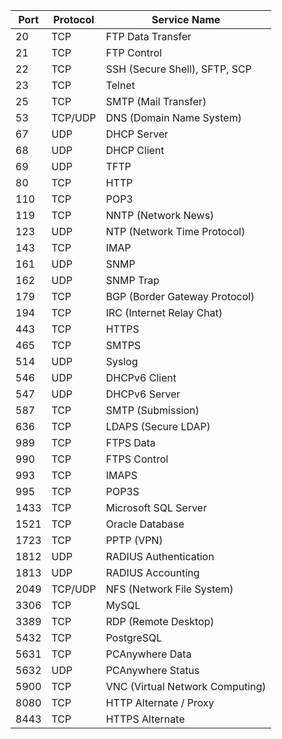 | Port | Protocol | Service Name                    |
| ---- | -------- | ------------------------------- |
| 20   | TCP      | FTP Data Transfer               |
| 21   | TCP      | FTP Control                     |
| 22   | TCP      | SSH (Secure Shell), SFTP, SCP   |
| 23   | TCP      | Telnet                          |
| 25   | TCP      | SMTP (Mail Transfer)            |
| 53   | TCP/UDP  | DNS (Domain Name System)        |
| 67   | UDP      | DHCP Server                     |
| 68   | UDP      | DHCP Client                     |
| 69   | UDP      | TFTP                            |
| 80   | TCP      | HTTP                            |
| 110  | TCP      | POP3                            |
| 119  | TCP      | NNTP (Network News)             |
| 123  | UDP      | NTP (Network Time Protocol)     |
| 143  | TCP      | IMAP                            |
| 161  | UDP      | SNMP                            |
| 162  | UDP      | SNMP Trap                       |
| 179  | TCP      | BGP (Border Gateway Protocol)   |
| 194  | TCP      | IRC (Internet Relay Chat)       |
| 443  | TCP      | HTTPS                           |
| 465  | TCP      | SMTPS                           |
| 514  | UDP      | Syslog                          |
| 546  | UDP      | DHCPv6 Client                   |
| 547  | UDP      | DHCPv6 Server                   |
| 587  | TCP      | SMTP (Submission)               |
| 636  | TCP      | LDAPS (Secure LDAP)             |
| 989  | TCP      | FTPS Data                       |
| 990  | TCP      | FTPS Control                    |
| 993  | TCP      | IMAPS                           |
| 995  | TCP      | POP3S                           |
| 1433 | TCP      | Microsoft SQL Server            |
| 1521 | TCP      | Oracle Database                 |
| 1723 | TCP      | PPTP (VPN)                      |
| 1812 | UDP      | RADIUS Authentication           |
| 1813 | UDP      | RADIUS Accounting               |
| 2049 | TCP/UDP  | NFS (Network File System)       |
| 3306 | TCP      | MySQL                           |
| 3389 | TCP      | RDP (Remote Desktop)            |
| 5432 | TCP      | PostgreSQL                      |
| 5631 | TCP      | PCAnywhere Data                 |
| 5632 | UDP      | PCAnywhere Status               |
| 5900 | TCP      | VNC (Virtual Network Computing) |
| 8080 | TCP      | HTTP Alternate / Proxy          |
| 8443 | TCP      | HTTPS Alternate                 |
